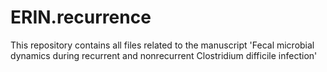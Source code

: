 # ERIN.recurrence
This repository contains all files related to the manuscript 'Fecal microbial dynamics during recurrent and nonrecurrent Clostridium difficile infection'
